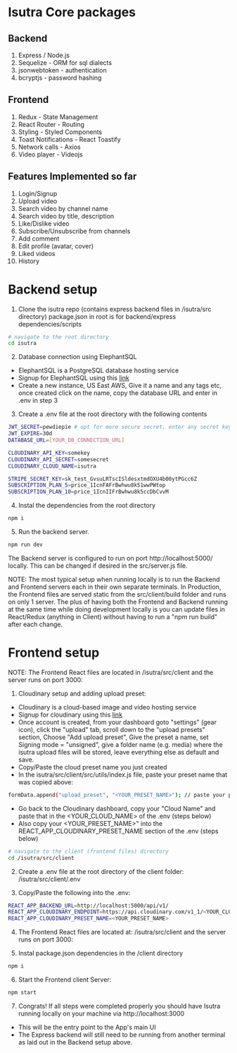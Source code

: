 # Isutra Core packages

## Backend

1. Express / Node.js
2. Sequelize - ORM for sql dialects
3. jsonwebtoken - authentication
4. bcryptjs - password hashing

## Frontend

1. Redux - State Management
2. React Router - Routing
3. Styling - Styled Components
4. Toast Notifications - React Toastify
5. Network calls - Axios
6. Video player - Videojs

## Features Implemented so far

1. Login/Signup
2. Upload video
3. Search video by channel name
4. Search video by title, description
5. Like/Dislike video
6. Subscribe/Unsubscribe from channels
7. Add comment
8. Edit profile (avatar, cover)
9. Liked videos
10. History

# Backend setup

1. Clone the isutra repo (contains express backend files in /isutra/src directory) package.json in root is for backend/express dependencies/scripts

```bash
# navigate to the root directory
cd isutra
```

2. Database connection using ElephantSQL

- ElephantSQL is a PostgreSQL database hosting service
- Signup for ElephantSQL using this [link](https://customer.elephantsql.com/signup)
- Create a new instance, US East AWS, Give it a name and any tags etc, once created click on the name, copy the database URL and enter in .env in step 3

3. Create a .env file at the root directory with the following contents

```bash
JWT_SECRET=pewdiepie # opt for more secure secret, enter any secret key here
JWT_EXPIRE=30d
DATABASE_URL=[YOUR_DB_CONNECTION_URL]

CLOUDINARY_API_KEY=somekey
CLOUDINARY_API_SECRET=somesecret
CLOUDINARY_CLOUD_NAME=isutra

STRIPE_SECRET_KEY=sk_test_GvsuLRTscISldesxtmdOXU4b00ytPGcc6Z
SUBSCRIPTION_PLAN_5=price_1IcnFAFrBwhwu8k51wwPWtop
SUBSCRIPTION_PLAN_10=price_1IcnIIFrBwhwu8k5ccDbCvvM
```

4. Instal the dependencies from the root directory

```bash
npm i
```

5. Run the backend server.

```bash
npm run dev
```

The Backend server is configured to run on port http://localhost:5000/ locally. This can be changed if desired in the src/server.js file.

NOTE: The most typical setup when running locally is to run the Backend and Frontend servers each in their own separate terminals. In Production, the Frontend files are served static from the src/client/build folder and runs on only 1 server. The plus of having both the Frontend and Backend running at the same time while doing development locally is you can update files in React/Redux (anything in Client) without having to run a "npm run build" after each change.

# Frontend setup

NOTE: The Frontend React files are located in /isutra/src/client and the server runs on port 3000:

1. Cloudinary setup and adding upload preset:

- Cloudinary is a cloud-based image and video hosting service
- Signup for cloudinary using this [link](https://cloudinary.com/signup)
- Once account is created, from your dashboard goto "settings" (gear icon), click the "upload" tab, scroll down to the "upload presets" section, Choose "Add upload preset", Give the preset a name, set Signing mode = "unsigned", give a folder name (e.g. media) where the isutra upload files will be stored, leave everything else as default and save.
- Copy/Paste the cloud preset name you just created
- In the isutra/src/client/src/utils/index.js file, paste your preset name that was copied above:

```bash
formData.append("upload_preset", "<YOUR_PRESET_NAME>"); // paste your preset name from Cloudinary here
```

- Go back to the Cloudinary dashboard, copy your "Cloud Name" and paste that in the <YOUR_CLOUD_NAME> of the .env (steps below)
- Also copy your <YOUR_PRESET_NAME>" into the REACT_APP_CLOUDINARY_PRESET_NAME section of the .env (steps below)

```bash
# navigate to the client (frontend files) directory
cd /isutra/src/client
```

2. Create a .env file at the root directory of the client folder: /isutra/src/client/.env

3. Copy/Paste the following into the .env:

```bash
REACT_APP_BACKEND_URL=http://localhost:5000/api/v1/
REACT_APP_CLOUDINARY_ENDPOINT=https://api.cloudinary.com/v1_1/<YOUR_CLOUD_NAME>
REACT_APP_CLOUDINARY_PRESET_NAME=<YOUR_PRESET_NAME>
```

4. The Frontend React files are located at: /isutra/src/client and the server runs on port 3000:

5. Instal package.json dependencies in the /client directory

```bash
npm i
```

6. Start the Frontend client Server:

```bash
npm start
```

7. Congrats! If all steps were completed properly you should have Isutra running locally on your machine via http://localhost:3000

- This will be the entry point to the App's main UI
- The Express backend will still need to be running from another terminal as laid out in the Backend setup above.
